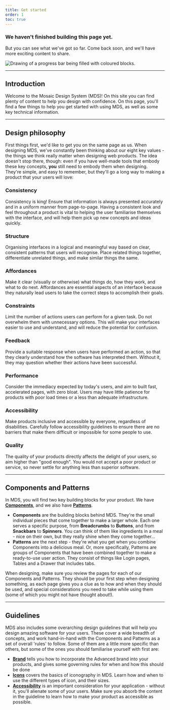 ```yaml
---
title: Get started
order: 1
toc: true
---
```

### We haven't finished building this page yet.

But you can see what we've got so far. Come back soon, and we'll have more exciting content to share.  

![Drawing of a progress bar being filled with coloured blocks.](/assets/img/downloading-small.svg "Just a few more pieces to go before it is ready...")
- - -

## Introduction

Welcome to the Mosaic Design System (MDS)! On this site you can find plenty of content to help you design with confidence. On this page, you'll find a few things to help you get started with using MDS, as well as some key technical information.

- - -

## Design philosophy

First things first, we'd like to get you on the same page as us. When designing MDS, we've constantly been thinking about our eight key values - the things we think really matter when designing web products. The idea doesn't stop there, though: even if you have well-made tools that embody these key concepts, **you** still need to embody them when designing. They're simple, and easy to remember, but they'll go a long way to making a product that your users will love:

### Consistency

Consistency is king! Ensure that information is always presented accurately and in a uniform manner from page-to-page. Having a consistent look and feel throughout a product is vital to helping the user familiarise themselves with the interface, and will help them pick up new concepts and ideas quickly.

### Structure

Organising interfaces in a logical and meaningful way based on clear, consistent patterns that users will recognise. Place related things together, differentiate unrelated things, and make similar things the same.

### Affordances

Make it clear (visually or otherwise) what things do, how they work, and what to do next. Affordances are essential aspects of an interface because they naturally lead users to take the correct steps to accomplish their goals.

### Constraints

Limit the number of actions users can perform for a given task. Do not overwhelm them with unnecessary options. This will make your interfaces easier to use and understand, and will reduce the potential for confusion.

### Feedback

Provide a suitable response when users have performed an action, so that they clearly understand how the software has interpreted them. Without it, they may question whether their actions have been successful.

### Performance

Consider the immediacy expected by today's users, and aim to built fast, accelerated pages, with zero bloat. Users may have little patience for products with poor load times or a less than adequate infrastructure.

### Accessibility

Make products inclusive and accessible by everyone, regardless of disabilities. Carefully follow accessibility guidelines to ensure there are no barriers that make them difficult or impossible for some people to use.

### Quality

The quality of your products directly affects the delight of your users, so aim higher than "good enough". You would not accept a poor product or service, so never settle for anything less than superior software.

- - -


## Components and Patterns

In MDS, you will find two key building blocks for your product. We have **[Components](/components/overview)**, and we also have **[Patterns](/patterns/overview)**. 

* **Components** are the building blocks behind MDS. They're the small individual pieces that come together to make a larger whole. Each one serves a specific purpose, from **Breadcrumbs** to **Buttons**, and from **Snackbars** to **Spinners**. You can think of them like ingredients in a meal - nice on their own, but they really shine when they come together...
* **Patterns** are the next step - they're what you get when you combine Components into a delicious meal. Or, more specifically, Patterns are groups of Components that have been combined together to make a ready-to-use user action. They consist of things like Login pages, Tables and a Drawer that includes tabs.

When designing, make sure you review the pages for each of our Components and Patterns. They should be your first step when designing something, as each page gives you a clue as to how and when they should be used, and special considerations you need to take while using them (some of which you might not have thought about!).


- - -

## Guidelines

MDS also includes some overarching design guidelines that will help you design amazing software for your users. These cover a wide breadth of concepts, and work hand-in-hand with the Components and Patterns as a set of overall 'rules' to follow. Some of them are a little more specific than others, but some of the ones you should familiarise yourself with first are:

- [**Brand**](/guidelines/brand) tells you how to incorporate the Advanced brand into your products, and gives some governing rules for when and how this should be done
- [**Icons**](/guidelines/icons-1) covers the basics of iconography in MDS. Learn how and when to use the different types of icon, and their sizes.
- [**Accessibility**](/guidelines/accessibility) is an important consideration for your application - without it, you'll alienate some of your users. Make sure you absorb the content in the guideline to learn how to make your product as accessible as possible.
